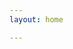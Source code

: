```yaml
---
layout: home

---
```

<script setup>
import home from './.vitepress/components/home.vue'
</script>

<home />